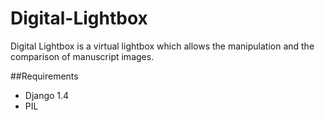 Digital-Lightbox
================

Digital Lightbox is a virtual lightbox which allows the manipulation and the comparison of manuscript images.

##Requirements
  - Django 1.4
  - PIL

